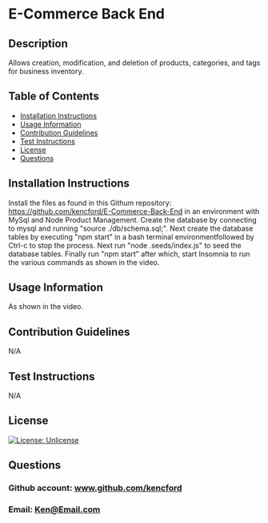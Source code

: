# E-Commerce Back End
## Description
Allows creation, modification, and deletion of products, categories, and tags for business inventory.
## Table of Contents
- [Installation Instructions](#installation-instructions)
- [Usage Information](#usage-information)
- [Contribution Guidelines](#contribution-guidelines)
- [Test Instructions](#test-instructions)
- [License](#license)
- [Questions](#questions)
## Installation Instructions
Install the files as found in this Githum repository: https://github.com/kencford/E-Commerce-Back-End in an environment with MySql and Node Product Management. Create the database by connecting to mysql and running "source ./db/schema.sql;". Next create the database tables by executing "npm start" in a bash terminal environmentfollowed by Ctrl-c to stop the process. Next run "node .seeds/index.js" to seed the database tables. Finally run "npm start" after which, start Insomnia to run the various commands as shown in the video.
## Usage Information
As shown in the video.
## Contribution Guidelines
N/A
## Test Instructions
N/A
## License
[![License: Unlicense](https://img.shields.io/badge/license-Unlicense-blue.svg)](http://unlicense.org/)
## Questions
### Github account: www.github.com/kencford
### Email: Ken@Email.com